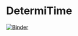 # DetermiTime

[![Binder](https://mybinder.org/badge_logo.svg)](https://mybinder.org/v2/gh/aleksejalex/DetermiTime/HEAD)

